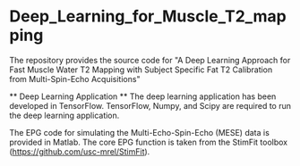 # Deep_Learning_for_Muscle_T2_mapping
The repository provides the source code for "A Deep Learning Approach for Fast Muscle Water T2 Mapping with Subject Specific Fat T2 Calibration from Multi-Spin-Echo Acquisitions"

** Deep Learning Application **
The deep learning application has been developed in TensorFlow.
TensorFlow, Numpy, and Scipy are required to run the deep learning application.

The EPG code for simulating the Multi-Echo-Spin-Echo (MESE) data is provided in Matlab.
The core EPG function is taken from the StimFit toolbox (https://github.com/usc-mrel/StimFit).


